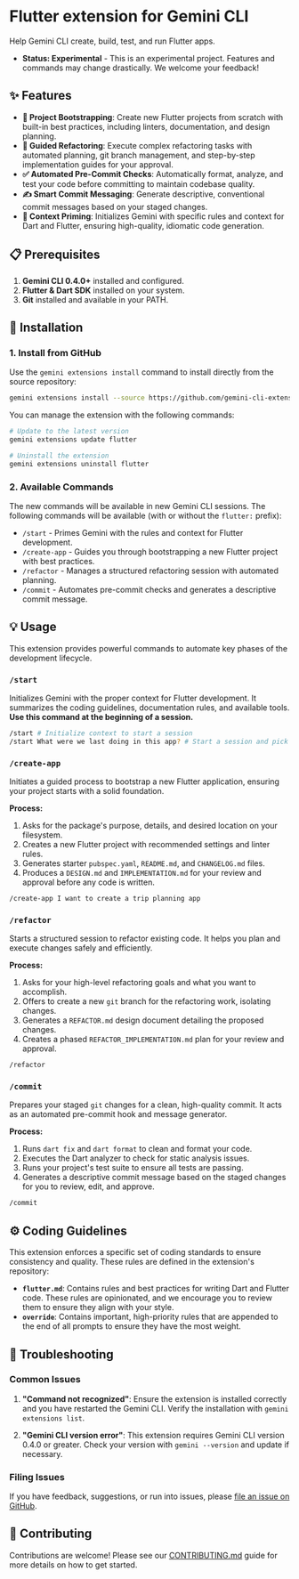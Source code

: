 # Flutter extension for Gemini CLI

Help Gemini CLI create, build, test, and run Flutter apps.

*   **Status: Experimental** - This is an experimental project. Features and commands may change drastically. We welcome your feedback!

## ✨ Features

-   **🚀 Project Bootstrapping**: Create new Flutter projects from scratch with built-in best practices, including linters, documentation, and design planning.
-   **🔧 Guided Refactoring**: Execute complex refactoring tasks with automated planning, git branch management, and step-by-step implementation guides for your approval.
-   **✅ Automated Pre-Commit Checks**: Automatically format, analyze, and test your code before committing to maintain codebase quality.
-   **✍️ Smart Commit Messaging**: Generate descriptive, conventional commit messages based on your staged changes.
-   **🧠 Context Priming**: Initializes Gemini with specific rules and context for Dart and Flutter, ensuring high-quality, idiomatic code generation.

## 📋 Prerequisites

1.  **Gemini CLI 0.4.0+** installed and configured.
2.  **Flutter & Dart SDK** installed on your system.
3.  **Git** installed and available in your PATH.

## 🚀 Installation

### 1. Install from GitHub

Use the `gemini extensions install` command to install directly from the source repository:

```bash
gemini extensions install --source https://github.com/gemini-cli-extensions/flutter.git
```

You can manage the extension with the following commands:

```bash
# Update to the latest version
gemini extensions update flutter

# Uninstall the extension
gemini extensions uninstall flutter
```

### 2. Available Commands

The new commands will be available in new Gemini CLI sessions. The following commands will be available (with or without the `flutter:` prefix):

-   `/start` - Primes Gemini with the rules and context for Flutter development.
-   `/create-app` - Guides you through bootstrapping a new Flutter project with best practices.
-   `/refactor` - Manages a structured refactoring session with automated planning.
-   `/commit` - Automates pre-commit checks and generates a descriptive commit message.

## 💡 Usage

This extension provides powerful commands to automate key phases of the development lifecycle.

### `/start`

Initializes Gemini with the proper context for Flutter development. It summarizes the coding guidelines, documentation rules, and available tools. **Use this command at the beginning of a session.**

```bash
/start # Initialize context to start a session
/start What were we last doing in this app? # Start a session and pick up where you left off
```

### `/create-app`

Initiates a guided process to bootstrap a new Flutter application, ensuring your project starts with a solid foundation.

**Process:**
1.  Asks for the package's purpose, details, and desired location on your filesystem.
2.  Creates a new Flutter project with recommended settings and linter rules.
3.  Generates starter `pubspec.yaml`, `README.md`, and `CHANGELOG.md` files.
4.  Produces a `DESIGN.md` and `IMPLEMENTATION.md` for your review and approval before any code is written.

```bash
/create-app I want to create a trip planning app
```

### `/refactor`

Starts a structured session to refactor existing code. It helps you plan and execute changes safely and efficiently.

**Process:**
1.  Asks for your high-level refactoring goals and what you want to accomplish.
2.  Offers to create a new `git` branch for the refactoring work, isolating changes.
3.  Generates a `REFACTOR.md` design document detailing the proposed changes.
4.  Creates a phased `REFACTOR_IMPLEMENTATION.md` plan for your review and approval.

```bash
/refactor
```

### `/commit`

Prepares your staged `git` changes for a clean, high-quality commit. It acts as an automated pre-commit hook and message generator.

**Process:**
1.  Runs `dart fix` and `dart format` to clean and format your code.
2.  Executes the Dart analyzer to check for static analysis issues.
3.  Runs your project's test suite to ensure all tests are passing.
4.  Generates a descriptive commit message based on the staged changes for you to review, edit, and approve.

```bash
/commit
```

## ⚙️ Coding Guidelines

This extension enforces a specific set of coding standards to ensure consistency and quality. These rules are defined in the extension's repository:

-   **`flutter.md`**: Contains rules and best practices for writing Dart and Flutter code. These rules are opinionated, and we encourage you to review them to ensure they align with your style.
-   **`override`**: Contains important, high-priority rules that are appended to the end of all prompts to ensure they have the most weight.

## 🐛 Troubleshooting

### Common Issues

1.  **"Command not recognized"**: Ensure the extension is installed correctly and you have restarted the Gemini CLI. Verify the installation with `gemini extensions list`.

2.  **"Gemini CLI version error"**: This extension requires Gemini CLI version 0.4.0 or greater. Check your version with `gemini --version` and update if necessary.

### Filing Issues

If you have feedback, suggestions, or run into issues, please [file an issue on GitHub](https://github.com/flutter/gemini-cli-extension/issues/new/choose).

## 🤝 Contributing

Contributions are welcome! Please see our [CONTRIBUTING.md](CONTRIBUTING.md) guide for more details on how to get started.
